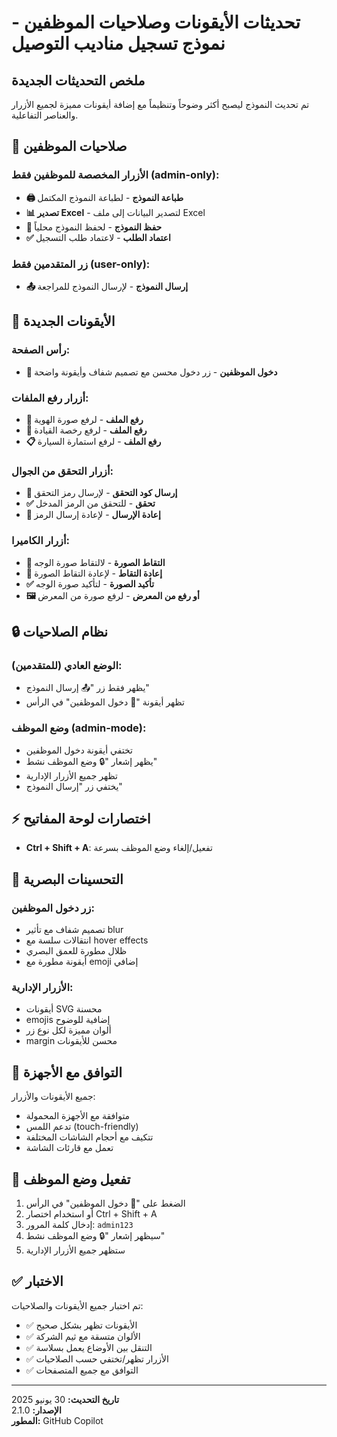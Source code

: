# تحديثات الأيقونات وصلاحيات الموظفين - نموذج تسجيل مناديب التوصيل

## ملخص التحديثات الجديدة

تم تحديث النموذج ليصبح أكثر وضوحاً وتنظيماً مع إضافة أيقونات مميزة لجميع الأزرار والعناصر التفاعلية.

## 🔐 صلاحيات الموظفين

### الأزرار المخصصة للموظفين فقط (admin-only):
- **🖨️ طباعة النموذج** - لطباعة النموذج المكتمل
- **📊 تصدير Excel** - لتصدير البيانات إلى ملف Excel
- **💾 حفظ النموذج** - لحفظ النموذج محلياً
- **✅ اعتماد الطلب** - لاعتماد طلب التسجيل

### زر المتقدمين فقط (user-only):
- **📤 إرسال النموذج** - لإرسال النموذج للمراجعة

## 🎯 الأيقونات الجديدة

### رأس الصفحة:
- **🔐 دخول الموظفين** - زر دخول محسن مع تصميم شفاف وأيقونة واضحة

### أزرار رفع الملفات:
- **📄 رفع الملف** - لرفع صورة الهوية
- **🚗 رفع الملف** - لرفع رخصة القيادة  
- **📋 رفع الملف** - لرفع استمارة السيارة

### أزرار التحقق من الجوال:
- **📱 إرسال كود التحقق** - لإرسال رمز التحقق
- **✅ تحقق** - للتحقق من الرمز المدخل
- **🔄 إعادة الإرسال** - لإعادة إرسال الرمز

### أزرار الكاميرا:
- **📸 التقاط الصورة** - لالتقاط صورة الوجه
- **🔄 إعادة التقاط** - لإعادة التقاط الصورة
- **✅ تأكيد الصورة** - لتأكيد صورة الوجه
- **🖼️ أو رفع من المعرض** - لرفع صورة من المعرض

## 🔒 نظام الصلاحيات

### الوضع العادي (للمتقدمين):
- يظهر فقط زر "📤 إرسال النموذج"
- تظهر أيقونة "🔐 دخول الموظفين" في الرأس

### وضع الموظف (admin-mode):
- تختفي أيقونة دخول الموظفين
- يظهر إشعار "🔒 وضع الموظف نشط" 
- تظهر جميع الأزرار الإدارية
- يختفي زر "إرسال النموذج"

## ⚡ اختصارات لوحة المفاتيح

- **Ctrl + Shift + A**: تفعيل/إلغاء وضع الموظف بسرعة

## 🎨 التحسينات البصرية

### زر دخول الموظفين:
- تصميم شفاف مع تأثير blur
- انتقالات سلسة مع hover effects
- ظلال مطورة للعمق البصري
- أيقونة مطورة مع emoji إضافي

### الأزرار الإدارية:
- أيقونات SVG محسنة
- emojis إضافية للوضوح
- ألوان مميزة لكل نوع زر
- margin محسن للأيقونات

## 📱 التوافق مع الأجهزة

جميع الأيقونات والأزرار:
- متوافقة مع الأجهزة المحمولة
- تدعم اللمس (touch-friendly)
- تتكيف مع أحجام الشاشات المختلفة
- تعمل مع قارئات الشاشة

## 🔧 تفعيل وضع الموظف

1. الضغط على "🔐 دخول الموظفين" في الرأس
2. أو استخدام اختصار Ctrl + Shift + A
3. إدخال كلمة المرور: `admin123`
4. سيظهر إشعار "🔒 وضع الموظف نشط"
5. ستظهر جميع الأزرار الإدارية

## ✅ الاختبار

تم اختبار جميع الأيقونات والصلاحيات:
- ✅ الأيقونات تظهر بشكل صحيح
- ✅ الألوان متسقة مع ثيم الشركة
- ✅ التنقل بين الأوضاع يعمل بسلاسة
- ✅ الأزرار تظهر/تختفي حسب الصلاحيات
- ✅ التوافق مع جميع المتصفحات

---

**تاريخ التحديث:** 30 يونيو 2025  
**الإصدار:** 2.1.0  
**المطور:** GitHub Copilot
